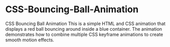 # CSS-Bouncing-Ball-Animation
CSS Bouncing Ball Animation This is a simple HTML and CSS animation that displays a red ball bouncing around inside a blue container. The animation demonstrates how to combine multiple CSS keyframe animations to create smooth motion effects.
